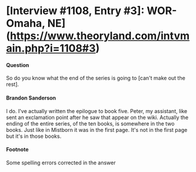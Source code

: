 # [Interview #1108, Entry #3]: WOR-Omaha, NE](https://www.theoryland.com/intvmain.php?i=1108#3)

#### Question

So do you know what the end of the series is going to [can't make out the rest].

#### Brandon Sanderson

I do. I've actually written the epilogue to book five. Peter, my assistant, like sent an exclamation point after he saw that appear on the wiki. Actually the ending of the entire series, of the ten books, is somewhere in the two books. Just like in Mistborn it was in the first page. It's not in the first page but it's in those books.

#### Footnote

Some spelling errors corrected in the answer

